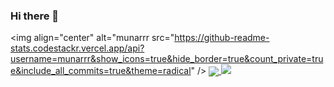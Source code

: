 ### Hi there 👋
<a><img align="center" alt="munarrr src="https://github-readme-stats.codestackr.vercel.app/api?username=munarrr&show_icons=true&hide_border=true&count_private=true&include_all_commits=true&theme=radical" /></a>
<a href="https://github.com/munarrr">
  <img align="center" src="https://github-readme-stats.anuraghazra1.vercel.app/api/top-langs/?username=munarrr&layout=compact&theme=radical" />
                                                                                                                                            </a>
  <img   src="https://github-readme-stats.codestackr.vercel.app/api?username=munarrr&show_icons=true&hide_border=true&count_private=true&include_all_commits=true&theme=radical" />


<!--
**munarrr/munarrr** is a ✨ _special_ ✨ repository because its `README.md` (this file) appears on your GitHub profile.

Here are some ideas to get you started:

- 🔭 I’m currently working on ...
- 🌱 I’m currently learning ...
- 👯 I’m looking to collaborate on ...
- 🤔 I’m looking for help with ...
- 💬 Ask me about ...
- 📫 How to reach me: ...
- 😄 Pronouns: ...
- ⚡ Fun fact: ...
-->
